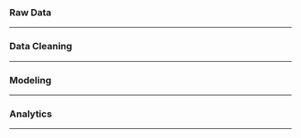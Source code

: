 ### Raw Data
------------------

### Data Cleaning 
-----------------------

### Modeling
-----------------

### Analytics
-----------------